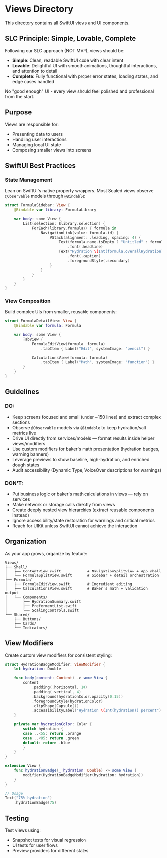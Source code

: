 # Views Directory

This directory contains all SwiftUI views and UI components.

## SLC Principle: Simple, Lovable, Complete

Following our SLC approach (NOT MVP), views should be:
- **Simple**: Clean, readable SwiftUI code with clear intent
- **Lovable**: Delightful UI with smooth animations, thoughtful interactions, and attention to detail
- **Complete**: Fully functional with proper error states, loading states, and edge cases handled

No "good enough" UI - every view should feel polished and professional from the start.

## Purpose

Views are responsible for:
- Presenting data to users
- Handling user interactions
- Managing local UI state
- Composing smaller views into screens

## SwiftUI Best Practices

### State Management

Lean on SwiftUI's native property wrappers. Most Scaled views observe `@Observable` models through `@Bindable`:

```swift
struct FormulaSidebar: View {
    @Bindable var library: FormulaLibrary

    var body: some View {
        List(selection: $library.selection) {
            ForEach(library.formulas) { formula in
                NavigationLink(value: formula.id) {
                    VStack(alignment: .leading, spacing: 4) {
                        Text(formula.name.isEmpty ? "Untitled" : formula.name)
                            .font(.headline)
                        Text("Hydration \(Int(formula.overallHydration))% · \(Int(formula.totalWeight))g")
                            .font(.caption)
                            .foregroundStyle(.secondary)
                    }
                }
            }
        }
    }
}
```

### View Composition

Build complex UIs from smaller, reusable components:

```swift
struct FormulaDetailView: View {
    @Bindable var formula: Formula

    var body: some View {
        TabView {
            FormulaEditView(formula: formula)
                .tabItem { Label("Edit", systemImage: "pencil") }

            CalculationsView(formula: formula)
                .tabItem { Label("Math", systemImage: "function") }
        }
    }
}
```

## Guidelines

### DO:
- Keep screens focused and small (under ~150 lines) and extract complex sections
- Observe `@Observable` models via `@Bindable` to keep hydration/salt metrics live
- Drive UI directly from services/models — format results inside helper views/modifiers
- Use custom modifiers for baker's math presentation (hydration badges, warning banners)
- Leverage previews to show baseline, high-hydration, and enriched dough states
- Audit accessibility (Dynamic Type, VoiceOver descriptions for warnings)

### DON'T:
- Put business logic or baker's math calculations in views — rely on services
- Make network or storage calls directly from views
- Create deeply nested view hierarchies (extract reusable components instead)
- Ignore accessibility/state restoration for warnings and critical metrics
- Reach for UIKit unless SwiftUI cannot achieve the interaction

## Organization

As your app grows, organize by feature:

```
Views/
├── Shell/
│   ├── ContentView.swift            # NavigationSplitView + App shell
│   └── FormulaSplitView.swift       # Sidebar + detail orchestration
├── Formula/
│   ├── FormulaEditView.swift        # Ingredient editing
│   ├── CalculationsView.swift       # Baker's math + validation output
│   └── Components/
│       ├── HydrationSummary.swift
│       ├── PrefermentList.swift
│       └── ScalingControls.swift
└── Shared/
    ├── Buttons/
    ├── Cards/
    └── Indicators/
```

## View Modifiers

Create custom view modifiers for consistent styling:

```swift
struct HydrationBadgeModifier: ViewModifier {
    let hydration: Double

    func body(content: Content) -> some View {
        content
            .padding(.horizontal, 10)
            .padding(.vertical, 4)
            .background(hydrationColor.opacity(0.15))
            .foregroundStyle(hydrationColor)
            .clipShape(Capsule())
            .accessibilityLabel("Hydration \(Int(hydration)) percent")
    }

    private var hydrationColor: Color {
        switch hydration {
        case ..<55: return .orange
        case ..<85: return .green
        default: return .blue
        }
    }
}

extension View {
    func hydrationBadge(_ hydration: Double) -> some View {
        modifier(HydrationBadgeModifier(hydration: hydration))
    }
}

// Usage
Text("75% hydration")
    .hydrationBadge(75)
```

## Testing

Test views using:
- Snapshot tests for visual regression
- UI tests for user flows
- Preview providers for different states
